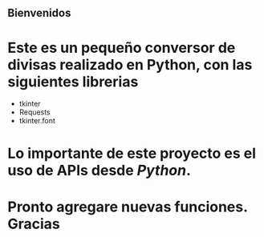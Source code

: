 ## Bienvenidos

# Este es un pequeño conversor de divisas realizado en Python, con las siguientes librerias

- tkinter
- Requests
- tkinter.font

# Lo importante de este proyecto es el uso de APIs desde _Python_.

# Pronto agregare nuevas funciones. **Gracias**
